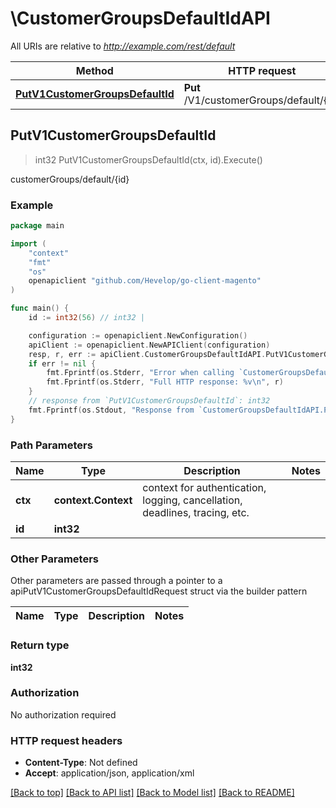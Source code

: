 # \CustomerGroupsDefaultIdAPI

All URIs are relative to *http://example.com/rest/default*

Method | HTTP request | Description
------------- | ------------- | -------------
[**PutV1CustomerGroupsDefaultId**](CustomerGroupsDefaultIdAPI.md#PutV1CustomerGroupsDefaultId) | **Put** /V1/customerGroups/default/{id} | customerGroups/default/{id}



## PutV1CustomerGroupsDefaultId

> int32 PutV1CustomerGroupsDefaultId(ctx, id).Execute()

customerGroups/default/{id}



### Example

```go
package main

import (
	"context"
	"fmt"
	"os"
	openapiclient "github.com/Hevelop/go-client-magento"
)

func main() {
	id := int32(56) // int32 | 

	configuration := openapiclient.NewConfiguration()
	apiClient := openapiclient.NewAPIClient(configuration)
	resp, r, err := apiClient.CustomerGroupsDefaultIdAPI.PutV1CustomerGroupsDefaultId(context.Background(), id).Execute()
	if err != nil {
		fmt.Fprintf(os.Stderr, "Error when calling `CustomerGroupsDefaultIdAPI.PutV1CustomerGroupsDefaultId``: %v\n", err)
		fmt.Fprintf(os.Stderr, "Full HTTP response: %v\n", r)
	}
	// response from `PutV1CustomerGroupsDefaultId`: int32
	fmt.Fprintf(os.Stdout, "Response from `CustomerGroupsDefaultIdAPI.PutV1CustomerGroupsDefaultId`: %v\n", resp)
}
```

### Path Parameters


Name | Type | Description  | Notes
------------- | ------------- | ------------- | -------------
**ctx** | **context.Context** | context for authentication, logging, cancellation, deadlines, tracing, etc.
**id** | **int32** |  | 

### Other Parameters

Other parameters are passed through a pointer to a apiPutV1CustomerGroupsDefaultIdRequest struct via the builder pattern


Name | Type | Description  | Notes
------------- | ------------- | ------------- | -------------


### Return type

**int32**

### Authorization

No authorization required

### HTTP request headers

- **Content-Type**: Not defined
- **Accept**: application/json, application/xml

[[Back to top]](#) [[Back to API list]](../README.md#documentation-for-api-endpoints)
[[Back to Model list]](../README.md#documentation-for-models)
[[Back to README]](../README.md)

